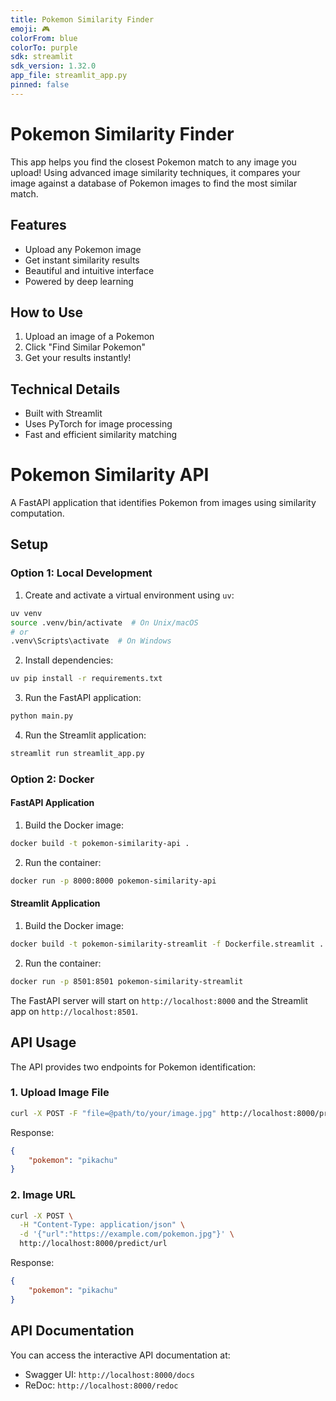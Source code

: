 ```yaml
---
title: Pokemon Similarity Finder
emoji: 🎮
colorFrom: blue
colorTo: purple
sdk: streamlit
sdk_version: 1.32.0
app_file: streamlit_app.py
pinned: false
---
```


# Pokemon Similarity Finder

This app helps you find the closest Pokemon match to any image you upload! Using advanced image similarity techniques, it compares your image against a database of Pokemon images to find the most similar match.

## Features
- Upload any Pokemon image
- Get instant similarity results
- Beautiful and intuitive interface
- Powered by deep learning

## How to Use
1. Upload an image of a Pokemon
2. Click "Find Similar Pokemon"
3. Get your results instantly!

## Technical Details
- Built with Streamlit
- Uses PyTorch for image processing
- Fast and efficient similarity matching

# Pokemon Similarity API

A FastAPI application that identifies Pokemon from images using similarity computation.

## Setup

### Option 1: Local Development

1. Create and activate a virtual environment using `uv`:
```bash
uv venv
source .venv/bin/activate  # On Unix/macOS
# or
.venv\Scripts\activate  # On Windows
```

2. Install dependencies:
```bash
uv pip install -r requirements.txt
```

3. Run the FastAPI application:
```bash
python main.py
```

4. Run the Streamlit application:
```bash
streamlit run streamlit_app.py
```

### Option 2: Docker

#### FastAPI Application

1. Build the Docker image:
```bash
docker build -t pokemon-similarity-api .
```

2. Run the container:
```bash
docker run -p 8000:8000 pokemon-similarity-api
```

#### Streamlit Application

1. Build the Docker image:
```bash
docker build -t pokemon-similarity-streamlit -f Dockerfile.streamlit .
```

2. Run the container:
```bash
docker run -p 8501:8501 pokemon-similarity-streamlit
```

The FastAPI server will start on `http://localhost:8000` and the Streamlit app on `http://localhost:8501`.

## API Usage

The API provides two endpoints for Pokemon identification:

### 1. Upload Image File

```bash
curl -X POST -F "file=@path/to/your/image.jpg" http://localhost:8000/predict/upload
```

Response:
```json
{
    "pokemon": "pikachu"
}
```

### 2. Image URL

```bash
curl -X POST \
  -H "Content-Type: application/json" \
  -d '{"url":"https://example.com/pokemon.jpg"}' \
  http://localhost:8000/predict/url
```

Response:
```json
{
    "pokemon": "pikachu"
}
```

## API Documentation

You can access the interactive API documentation at:
- Swagger UI: `http://localhost:8000/docs`
- ReDoc: `http://localhost:8000/redoc`

